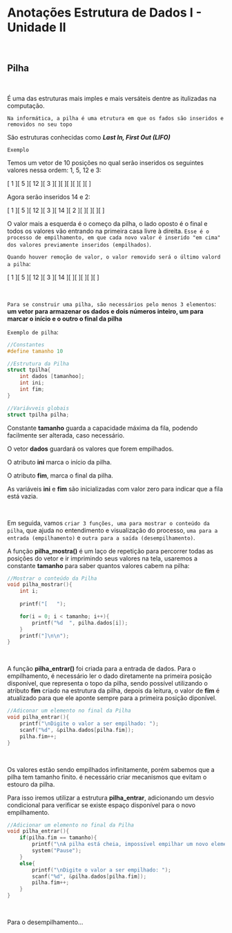 # **Anotações Estrutura de Dados I - Unidade II**

&nbsp;

## **Pilha**

&nbsp;

É uma das estruturas mais imples e mais versáteis dentre as itulizadas na computação.

``Na informática, a pilha é uma etrutura em que os fados são inseridos e removidos no seu topo``

São estruturas conhecidas como  ***Last In, First Out (LIFO)***

``Exemplo``

Temos um vetor de 10 posições no qual serão inseridos os seguintes valores nessa ordem: 1, 5, 12 e 3:

[ 1 ][ 5 ][ 12 ][ 3 ][  ][  ][  ][  ][  ][  ]

Agora serão inseridos 14 e 2:

[ 1 ][ 5 ][ 12 ][ 3 ][ 14 ][ 2 ][  ][  ][  ][  ]

O valor mais a esquerda é o começo da pilha, o lado oposto é o final e todos os valores vão entrando na primeira casa livre à direita. ``Esse é o processo de empilhamento, em que cada novo valor é inserido "em cima" dos valores previamente inseridos (empilhados)``.

``Quando houver remoção de valor, o valor removido será o último valord a pilha``:

[ 1 ][ 5 ][ 12 ][ 3 ][ 14 ][  ][ ][ ][ ][ ]

&nbsp;

``Para se construir uma pilha, são necessários pelo menos 3 elementos``: **um vetor para armazenar os dados e dois números inteiro, um para marcar o início e o outro o final da pilha**

``Exemplo de pilha``:
 
````c
//Constantes
#define tamanho 10

//Estrutura da Pilha
struct tpilha{
    int dados [tamanhoo];
    int ini;
    int fim;
}

//Variávveis globais
struct tpilha pilha;
````

Constante **tamanho** guarda a capacidade máxima da fila, podendo facilmente ser alterada, caso necessário.

O vetor **dados** guardará os valores que forem empilhados.

O atributo **ini** marca o início da pilha.

O atributo **fim**, marca o final da pilha.

As variáveis **ini** e **fim** são inicializadas com valor zero para indicar que a fila está vazia.

&nbsp;

Em seguida, vamos ``criar 3 funções, uma para mostrar o conteúdo da pilha``, que ajuda no entendimento e visualização do processo, ``uma para a entrada (empilhamento)`` e ``outra para a saída (desempilhamento)``.

A função **pilha_mostra()** é um laço de repetição para percorrer todas as posições do vetor e ir imprimindo seus valores na tela, usaremos a constante **tamanho** para saber quantos valores cabem na pilha:

````c
//Mostrar o conteúdo da Pilha
void pilha_mostrar(){
    int i;
    
    printf("[   ");

    for(i = 0; i < tamanho; i++){
        printf("%d  ", pilha.dados[i]);
    }
    printf("]\n\n");
}
````
&nbsp;

A função **pilha_entrar()** foi criada para a entrada de dados. Para o empilhamento, é necessário ler o dado diretamente na primeira posição disponível, que representa o topo da pilha, sendo possível utilizando o atributo **fim** criado na estrutura da pilha, depois da leitura, o valor de **fim** é atualizado para que ele aponte sempre para a primeira posição diponível.

````c
//Adiconar um elemento no final da Pilha
void pilha_entrar(){
    printf("\nDigite o valor a ser empilhado: ");
    scanf("%d", &pilha.dados[pilha.fim]);
    pilha.fim++;
}
````

&nbsp;

Os valores estão sendo empilhados infinitamente, porém sabemos que a pilha tem tamanho finito. é necessário criar mecanismos que evitam o estouro da pilha.

Para isso iremos utilizar a estrutura **pilha_entrar**, adicionando um desvio condicional para verificar se existe espaço disponível para o novo empilhamento.

````c
//Adicionar um elemento no final da Pilha
void pilha_entrar(){
    if(pilha.fim == tamanho){
        printf("\nA pilha está cheia, impossível empilhar um novo elemento\n\n");
        system("Pause");
    }
    else{
        printf("\nDigite o valor a ser empilhado: ");
        scanf("%d", &pilha.dados[pilha.fim]);   
        pilha.fim++;
    }
}
````
&nbsp;

Para o desempilhamento...
